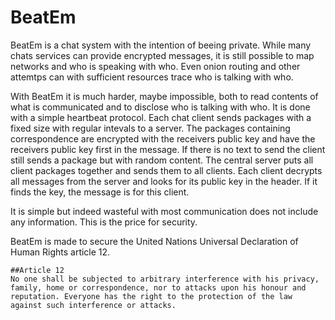# BeatEm
BeatEm is a chat system with the intention of beeing private. While many chats services can provide encrypted messages, it is still possible to map networks and who is speaking with who. Even onion routing and other attemtps can with sufficient resources trace who is talking with who.

With BeatEm it is much harder, maybe impossible, both to read contents of what is communicated and to disclose who is talking with who. It is done with a simple heartbeat protocol. Each chat client sends packages with a fixed size with regular intevals to a server. The packages containing correspondence are encrypted with the receivers public key and have the receivers public key first in the message. If there is no text to send the client still sends a package but with random content. The central server puts all client packages together and sends them to all clients. Each client decrypts all messages from the server and looks for its public key in the header. If it finds the key, the message is for this client.

It is simple but indeed wasteful with most communication does not include any information. This is the price for security.

BeatEm is made to secure the United Nations Universal Declaration of Human Rights article 12.

```
##Article 12
No one shall be subjected to arbitrary interference with his privacy, family, home or correspondence, nor to attacks upon his honour and reputation. Everyone has the right to the protection of the law against such interference or attacks.
```
